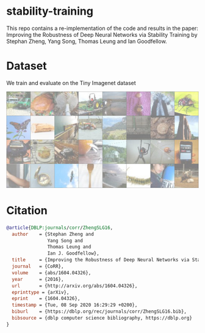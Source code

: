 # stability-training
This repo contains a re-implementation of the code and results in the paper: Improving the Robustness of Deep Neural Networks via Stability Training by Stephan Zheng, Yang Song, Thomas Leung and Ian Goodfellow. 
# Dataset
We train and evaluate on the Tiny Imagenet dataset
<p align="center">
  <img src="docs/tiny_collage.jpeg">

   
# Citation
``` bibtex
@article{DBLP:journals/corr/ZhengSLG16,
  author    = {Stephan Zheng and
               Yang Song and
               Thomas Leung and
               Ian J. Goodfellow},
  title     = {Improving the Robustness of Deep Neural Networks via Stability Training},
  journal   = {CoRR},
  volume    = {abs/1604.04326},
  year      = {2016},
  url       = {http://arxiv.org/abs/1604.04326},
  eprinttype = {arXiv},
  eprint    = {1604.04326},
  timestamp = {Tue, 08 Sep 2020 16:29:29 +0200},
  biburl    = {https://dblp.org/rec/journals/corr/ZhengSLG16.bib},
  bibsource = {dblp computer science bibliography, https://dblp.org}
}
``` 
